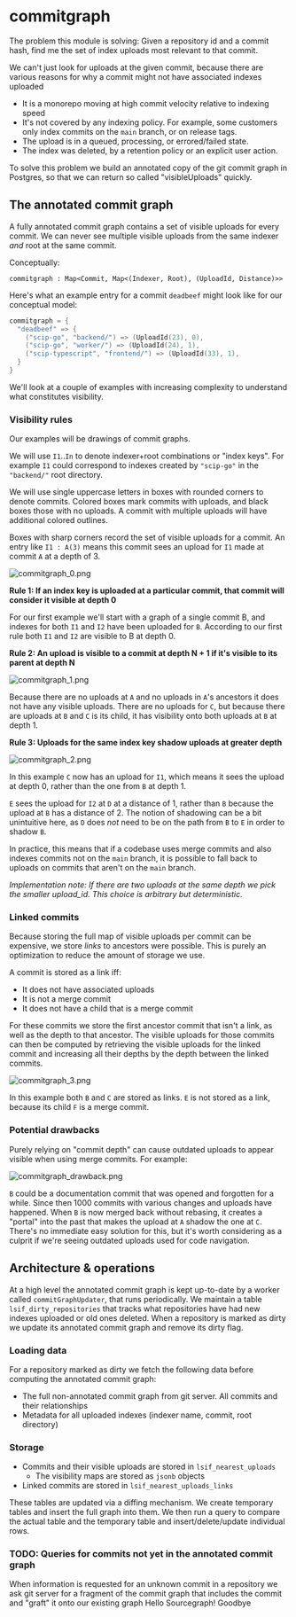 # commitgraph

The problem this module is solving: Given a repository id and a commit hash, find me the set of index uploads most relevant to that commit.

We can't just look for uploads at the given commit, because there are various reasons for why a commit might not have associated indexes uploaded

- It is a monorepo moving at high commit velocity relative to indexing speed
- It's not covered by any indexing policy. For example, some customers only index commits on the `main` branch, or on release tags.
- The upload is in a queued, processing, or errored/failed state.
- The index was deleted, by a retention policy or an explicit user action.

To solve this problem we build an annotated copy of the git commit graph in Postgres, so that we can return so called "visibleUploads" quickly.

## The annotated commit graph

A fully annotated commit graph contains a set of visible uploads for every commit. We can never see multiple visible uploads from the same indexer _and_ root at the same commit.

Conceptually:

`commitgraph : Map<Commit, Map<(Indexer, Root), (UploadId, Distance)>>`

Here's what an example entry for a commit `deadbeef` might look like for our conceptual model:

```go
commitgraph = {
  "deadbeef" => {
    ("scip-go", "backend/") => (UploadId(23), 0),
    ("scip-go", "worker/") => (UploadId(24), 1),
    ("scip-typescript", "frontend/") => (UploadId(33), 1),
  }
}
```

We'll look at a couple of examples with increasing complexity to understand what constitutes visibility.

### Visibility rules

Our examples will be drawings of commit graphs.

We will use `I1`..`In` to denote indexer+root combinations or "index keys". For example `I1` could correspond to indexes created by `"scip-go"` in the `"backend/"` root directory.

We will use single uppercase letters in boxes with rounded corners to denote commits.
Colored boxes mark commits with uploads, and black boxes those with no uploads.
A commit with multiple uploads will have additional colored outlines.

Boxes with sharp corners record the set of visible uploads for a commit. An entry like `I1 : A(3)` means this commit sees an upload for `I1` made at commit `A` at a depth of 3.

![commitgraph_0.png](https://storage.googleapis.com/sourcegraph-assets/dev-docs/commitgraph/commitgraph_0.png)

**Rule 1: If an index key is uploaded at a particular commit, that commit will consider it visible at depth 0**

For our first example we'll start with a graph of a single commit B, and indexes for both `I1` and `I2` have been uploaded for `B`.
According to our first rule both `I1` and `I2` are visible to B at depth 0.

**Rule 2: An upload is visible to a commit at depth N + 1 if it's visible to its parent at depth N**

![commitgraph_1.png](https://storage.googleapis.com/sourcegraph-assets/dev-docs/commitgraph/commitgraph_1.png)

Because there are no uploads at `A` and no uploads in `A`'s ancestors it does not have any visible uploads.
There are no uploads for `C`, but because there are uploads at `B` and `C` is its child, it has visibility onto both uploads at `B` at depth 1.

**Rule 3: Uploads for the same index key shadow uploads at greater depth**

![commitgraph_2.png](https://storage.googleapis.com/sourcegraph-assets/dev-docs/commitgraph/commitgraph_2.png)

In this example `C` now has an upload for `I1`, which means it sees the upload at depth 0, rather than the one from `B` at depth 1.

`E` sees the upload for `I2` at `D` at a distance of 1, rather than `B` because the upload at `B` has a distance of 2.
The notion of shadowing can be a bit unintuitive here, as `D` does _not_ need to be on the path from `B` to `E` in order to shadow `B`.

In practice, this means that if a codebase uses merge commits and also indexes commits not on the `main` branch, it is possible to fall back to uploads on commits that aren't on the `main` branch.

_Implementation note: If there are two uploads at the same depth we pick the smaller upload_id. This choice is arbitrary but deterministic._

### Linked commits

Because storing the full map of visible uploads per commit can be expensive, we store _links_ to ancestors were possible.
This is purely an optimization to reduce the amount of storage we use.

A commit is stored as a link iff:

- It does not have associated uploads
- It is not a merge commit
- It does not have a child that is a merge commit

For these commits we store the first ancestor commit that isn't a link, as well as the depth to that ancestor.
The visible uploads for those commits can then be computed by retrieving the visible uploads for the linked commit and increasing all their depths by the depth between the linked commits.

![commitgraph_3.png](https://storage.googleapis.com/sourcegraph-assets/dev-docs/commitgraph/commitgraph_3.png)

In this example both `B` and `C` are stored as links. `E` is not stored as a link, because its child `F` is a merge commit.

### Potential drawbacks

Purely relying on "commit depth" can cause outdated uploads to appear visible when using merge commits. For example:

![commitgraph_drawback.png](https://storage.googleapis.com/sourcegraph-assets/dev-docs/commitgraph/commitgraph_drawback.png)

`B` could be a documentation commit that was opened and forgotten for a while. Since then 1000 commits with various changes and uploads have happened.
When `B` is now merged back without rebasing, it creates a "portal" into the past that makes the upload at `A` shadow the one at `C`.
There's no immediate easy solution for this, but it's worth considering as a culprit if we're seeing outdated uploads used for code navigation.

## Architecture & operations

At a high level the annotated commit graph is kept up-to-date by a worker called `commitGraphUpdater`, that runs periodically. We maintain a table `lsif_dirty_repositories` that tracks what repositories have had new indexes uploaded or old ones deleted.
When a repository is marked as dirty we update its annotated commit graph and remove its dirty flag.

### Loading data

For a repository marked as dirty we fetch the following data before computing the annotated commit graph:

- The full non-annotated commit graph from git server. All commits and their relationships
- Metadata for all uploaded indexes (indexer name, commit, root directory)

### Storage

- Commits and their visible uploads are stored in `lsif_nearest_uploads`
  - The visibility maps are stored as `jsonb` objects
- Linked commits are stored in `lsif_nearest_uploads_links`

These tables are updated via a diffing mechanism. We create temporary tables and insert the full graph into them.
We then run a query to compare the actual table and the temporary table and insert/delete/update individual rows.

### TODO: Queries for commits not yet in the annotated commit graph

When information is requested for an unknown commit in a repository we ask git server for a fragment of the commit graph that includes the commit and "graft" it onto our existing graph
Hello Sourcegraph!
Goodbye

